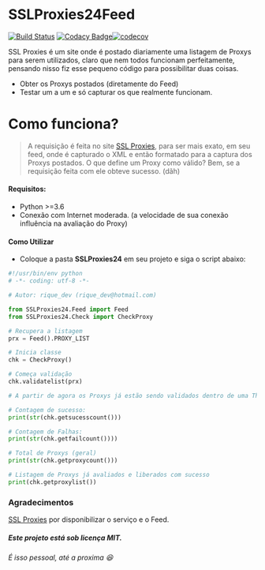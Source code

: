 # SSLProxies24Feed
[![Build Status](https://travis-ci.org/riquedev/SSLProxies24Feed.svg?branch=master)](https://travis-ci.org/riquedev/SSLProxies24Feed) [![Codacy Badge](https://api.codacy.com/project/badge/Grade/94104d284aa5420ca0d422defb0abd49)](https://www.codacy.com/app/rique_dev/SSLProxies24Feed?utm_source=github.com&amp;utm_medium=referral&amp;utm_content=riquedev/SSLProxies24Feed&amp;utm_campaign=Badge_Grade)[![codecov](https://codecov.io/gh/riquedev/SSLProxies24Feed/branch/master/graph/badge.svg)](https://codecov.io/gh/riquedev/SSLProxies24Feed)

SSL Proxies é um site onde é postado diariamente uma listagem de Proxys para serem utilizados, claro que nem todos funcionam perfeitamente, pensando nisso fiz esse pequeno código para possibilitar duas coisas.

* Obter os Proxys postados (diretamente do Feed)
* Testar um a um e só capturar os que realmente funcionam.

# Como funciona?

> A requisição é feita no site [SSL Proxies](http://www.sslproxies24.top/), para ser mais exato, em seu feed, onde é capturado o XML e então formatado para a captura dos Proxys postados.
> O que define um Proxy como válido? Bem, se a requisição feita com ele obteve sucesso. (dãh)

#### Requisitos:
* Python >=3.6
* Conexão com Internet moderada. (a velocidade de sua conexão influência na avaliação do Proxy)

#### Como Utilizar
* Coloque a pasta **SSLProxies24** em seu projeto e siga o script abaixo:
```python
#!/usr/bin/env python
# -*- coding: utf-8 -*-

# Autor: rique_dev (rique_dev@hotmail.com)

from SSLProxies24.Feed import Feed
from SSLProxies24.Check import CheckProxy

# Recupera a listagem
prx = Feed().PROXY_LIST

# Inicia classe
chk = CheckProxy()

# Começa validação
chk.validatelist(prx)

# A partir de agora os Proxys já estão sendo validados dentro de uma Thread, para obter os dados você poderá utilizar:

# Contagem de sucesso:
print(str(chk.getsucesscount()))

# Contagem de Falhas:
print(str(chk.getfailcount())))

# Total de Proxys (geral)
print(str(chk.getproxycount()))

# Listagem de Proxys já avaliados e liberados com sucesso
print(chk.getproxylist())
```

### Agradecimentos
[SSL Proxies](http://www.sslproxies24.top/) por disponibilizar o serviço e o Feed.

##### Este projeto está sob licença **MIT**.
###### É isso pessoal, até a proxima 😆
